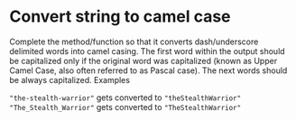 # Convert string to camel case

Complete the method/function so that it converts dash/underscore delimited words into camel casing. The first word within the output should be capitalized only if the original word was capitalized (known as Upper Camel Case, also often referred to as Pascal case). The next words should be always capitalized.
Examples

```"the-stealth-warrior"``` gets converted to ```"theStealthWarrior"```
```"The_Stealth_Warrior"``` gets converted to ```"TheStealthWarrior"```
